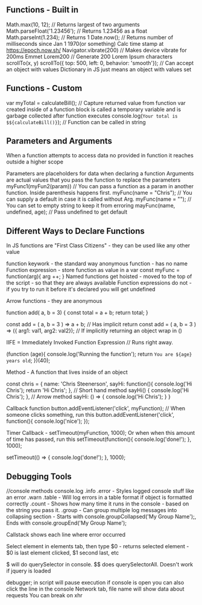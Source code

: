 ## Functions - Built in
Math.max(10, 12); // Returns largest of two arguments
Math.parseFloat('1.23456'); // Returns 1.23456 as a float
Math.parseInt(1.234); // Returns 1
Date.now(); // Returns number of milliseconds since Jan 1 1970(or something) Calc time stamp at https://epoch.now.sh/
Navigator.vibrate(200) // Makes device vibrate for 200ms
Emmet Lorem200 // Generate 200 Lorem Ipsum characters
scrollTo(x, y) 
scrollTo({ top: 500, left: 0, behavior: 'smooth'}); // Can accept an object with values
Dictionary in JS just means an object with values set

## Functions - Custom

var myTotal = calculateBill(); // Capture returned value from function
var created inside of a function block is called a temporary variable and is garbage collected after function executes
console.log(`Your total is $${calculateBill()}`); // Function can be called in string

## Parameters and Arguments

When a function attempts to access data no provided in function it reaches outside a higher scope

Parameters are placeholders for data when declaring a function
Arguments are actual values that you pass the function to replace the parameters
myFunc1(myFun2(param)) // You can pass a function as a param in another function. Inside parenthesis happens first.
myFunc(name = "Chris"); // You can supply a default in case it is called without Arg. 
myFunc(name = ""); // You can set to empty string to keep it from erroring
mayFunc(name, undefined, age); // Pass undefined to get default

## Different Ways to Declare Functions

In JS functions are "First Class Citizens" - they can be used like any other value

function keywork - the standard way
anonymous function - has no name
Function expression - store function as value in a var
  const myFunc = function(arg){
    arg ++;
  }
Named functions get hoisted - moved to the top of the script - so that they are always available
Function expressions do not - if you try to run it before it's declared you will get undefined

Arrow functions - they are anonymous

function add( a, b = 3) {
  const total = a + b;
  return total;
}

const add = ( a, b = 3 ) => a + b; // Has implicit return
const add = ( a, b = 3 ) => ({ arg1: val1, arg2: val2}); // If implicitly returning an object wrap in ()

IIFE = Immediately Invoked Function Expression // Runs right away.

(function (age){
  console.log('Running the function');
  return `You are ${age} years old`;
})(40);

Method - A function that lives inside of an object

const chris = {
  name: 'Chris Steenerson',
  sayHi: function(){
    console.log('Hi Chris');
    return 'Hi Chris';
  },
  // Short hand method
  sayHi() {
    console.log('Hi Chris');
  },
  // Arrow method
  sayHi: () => {
    console.log('Hi Chris');
  }
}

Callback function
button.addEventListener('click', myFunction); // When someone clicks something, run this
button.addEventListener('click', function(){
  console.log('nice');
}); 

Timer Callback - 
setTimeout(myFunction, 1000); Or when when this amount of time has passed, run this
setTimeout(function(){
  console.log('done!');
}, 1000);

setTimeout(() => {
  console.log('done!');
}, 1000);


## Debugging Tools

//console methods
console.log
.info
.error - Styles logged console stuff like an error
.warn
.table - Will log errors in a table format if object is formatted correctly
.count - Shows how many time it runs in the console - based on the string you pass it.
.group - Can group multiple log messages into collapsing section - 
  Starts with console.groupCollapsed('My Group Name');,
  Ends with console.groupEnd('My Group Name');

Callstack shows each line where error occurred

Select element in elements tab, then type $0 - returns selected element - $0 is last element clicked, $1 second last, etc

$ will do querySelector in console. $$ does querySelectorAll. Doesn't work if jquery is loaded

debugger; in script will pause execution if console is open
you can also click the line in the console
Network tab, file name will show data about requests
You can break on xhr